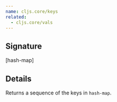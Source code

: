 ```yaml
---
name: cljs.core/keys
related:
  - cljs.core/vals
---
```


## Signature
[hash-map]


## Details

Returns a sequence of the keys in `hash-map`.
